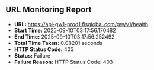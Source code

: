## URL Monitoring Report

- **URL:** https://api-gw1-prod1.fisglobal.com/gw/v1/health
- **Start Time:** 2025-09-10T03:17:56.170482
- **End Time:** 2025-09-10T03:17:56.252492
- **Total Time Taken:** 0.08201 seconds
- **HTTP Status Code:** 403
- **Status:** Failure
- **Failure Reason:** HTTP Status Code: 403
